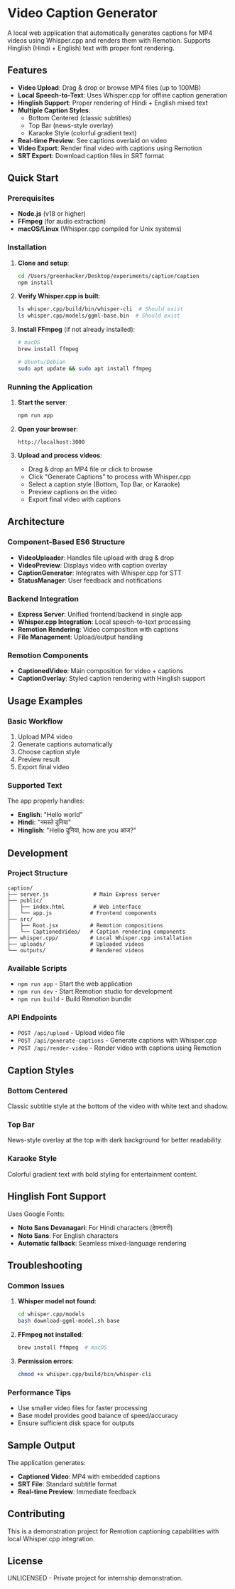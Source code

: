 # Video Caption Generator

A local web application that automatically generates captions for MP4 videos using Whisper.cpp and renders them with Remotion. Supports Hinglish (Hindi + English) text with proper font rendering.

## Features

- **Video Upload**: Drag & drop or browse MP4 files (up to 100MB)
- **Local Speech-to-Text**: Uses Whisper.cpp for offline caption generation
- **Hinglish Support**: Proper rendering of Hindi + English mixed text
- **Multiple Caption Styles**: 
  - Bottom Centered (classic subtitles)
  - Top Bar (news-style overlay)
  - Karaoke Style (colorful gradient text)
- **Real-time Preview**: See captions overlaid on video
- **Video Export**: Render final video with captions using Remotion
- **SRT Export**: Download caption files in SRT format

## Quick Start

### Prerequisites

- **Node.js** (v18 or higher)
- **FFmpeg** (for audio extraction)
- **macOS/Linux** (Whisper.cpp compiled for Unix systems)

### Installation

1. **Clone and setup**:
   ```bash
   cd /Users/greenhacker/Desktop/experiments/caption/caption
   npm install
   ```

2. **Verify Whisper.cpp is built**:
   ```bash
   ls whisper.cpp/build/bin/whisper-cli  # Should exist
   ls whisper.cpp/models/ggml-base.bin  # Should exist
   ```

3. **Install FFmpeg** (if not already installed):
   ```bash
   # macOS
   brew install ffmpeg
   
   # Ubuntu/Debian
   sudo apt update && sudo apt install ffmpeg
   ```

### Running the Application

1. **Start the server**:
   ```bash
   npm run app
   ```

2. **Open your browser**:
   ```
   http://localhost:3000
   ```

3. **Upload and process videos**:
   - Drag & drop an MP4 file or click to browse
   - Click "Generate Captions" to process with Whisper.cpp
   - Select a caption style (Bottom, Top Bar, or Karaoke)
   - Preview captions on the video
   - Export final video with captions

## Architecture

### Component-Based ES6 Structure

- **VideoUploader**: Handles file upload with drag & drop
- **VideoPreview**: Displays video with caption overlay
- **CaptionGenerator**: Integrates with Whisper.cpp for STT
- **StatusManager**: User feedback and notifications

### Backend Integration

- **Express Server**: Unified frontend/backend in single app
- **Whisper.cpp Integration**: Local speech-to-text processing
- **Remotion Rendering**: Video composition with captions
- **File Management**: Upload/output handling

### Remotion Components

- **CaptionedVideo**: Main composition for video + captions
- **CaptionOverlay**: Styled caption rendering with Hinglish support

## Usage Examples

### Basic Workflow

1. Upload MP4 video
2. Generate captions automatically
3. Choose caption style
4. Preview result
5. Export final video

### Supported Text

The app properly handles:
- **English**: "Hello world"
- **Hindi**: "नमस्ते दुनिया"
- **Hinglish**: "Hello दुनिया, how are you आज?"

## Development

### Project Structure

```
caption/
├── server.js              # Main Express server
├── public/
│   ├── index.html         # Web interface
│   └── app.js            # Frontend components
├── src/
│   ├── Root.jsx          # Remotion compositions
│   └── CaptionedVideo/   # Caption rendering components
├── whisper.cpp/          # Local Whisper.cpp installation
├── uploads/              # Uploaded videos
└── outputs/              # Rendered videos
```

### Available Scripts

- `npm run app` - Start the web application
- `npm run dev` - Start Remotion studio for development
- `npm run build` - Build Remotion bundle

### API Endpoints

- `POST /api/upload` - Upload video file
- `POST /api/generate-captions` - Generate captions with Whisper.cpp
- `POST /api/render-video` - Render video with captions using Remotion

## Caption Styles

### Bottom Centered
Classic subtitle style at the bottom of the video with white text and shadow.

### Top Bar
News-style overlay at the top with dark background for better readability.

### Karaoke Style
Colorful gradient text with bold styling for entertainment content.

## Hinglish Font Support

Uses Google Fonts:
- **Noto Sans Devanagari**: For Hindi characters (देवनागरी)
- **Noto Sans**: For English characters
- **Automatic fallback**: Seamless mixed-language rendering

## Troubleshooting

### Common Issues

1. **Whisper model not found**:
   ```bash
   cd whisper.cpp/models
   bash download-ggml-model.sh base
   ```

2. **FFmpeg not installed**:
   ```bash
   brew install ffmpeg  # macOS
   ```

3. **Permission errors**:
   ```bash
   chmod +x whisper.cpp/build/bin/whisper-cli
   ```

### Performance Tips

- Use smaller video files for faster processing
- Base model provides good balance of speed/accuracy
- Ensure sufficient disk space for outputs

## Sample Output

The application generates:
- **Captioned Video**: MP4 with embedded captions
- **SRT File**: Standard subtitle format
- **Real-time Preview**: Immediate feedback

## Contributing

This is a demonstration project for Remotion captioning capabilities with local Whisper.cpp integration.

## License

UNLICENSED - Private project for internship demonstration.
